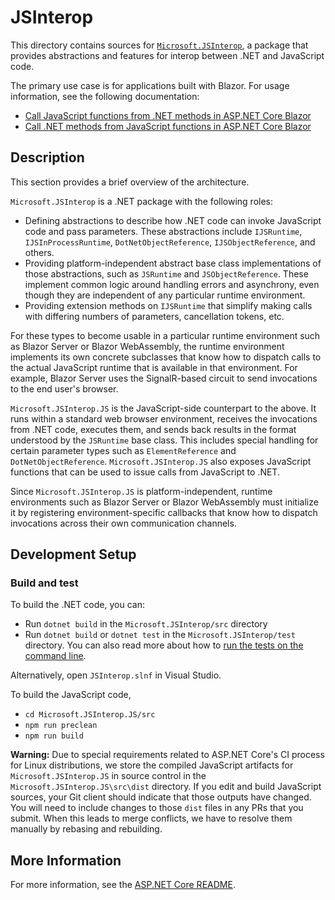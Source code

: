 # JSInterop

This directory contains sources for [`Microsoft.JSInterop`](https://www.nuget.org/packages/Microsoft.JSInterop), a package that provides abstractions and features for interop between .NET and JavaScript code.

The primary use case is for applications built with Blazor. For usage information, see the following documentation:

 * [Call JavaScript functions from .NET methods in ASP.NET Core Blazor](https://docs.microsoft.com/aspnet/core/blazor/call-javascript-from-dotnet)
 * [Call .NET methods from JavaScript functions in ASP.NET Core Blazor](https://docs.microsoft.com/aspnet/core/blazor/call-dotnet-from-javascript)

## Description

This section provides a brief overview of the architecture.

`Microsoft.JSInterop` is a .NET package with the following roles:

 * Defining abstractions to describe how .NET code can invoke JavaScript code and pass parameters. These abstractions include `IJSRuntime`, `IJSInProcessRuntime`, `DotNetObjectReference`, `IJSObjectReference`, and others.
 * Providing platform-independent abstract base class implementations of those abstractions, such as `JSRuntime` and `JSObjectReference`. These implement common logic around handling errors and asynchrony, even though they are independent of any particular runtime environment.
 * Providing extension methods on `IJSRuntime` that simplify making calls with differing numbers of parameters, cancellation tokens, etc.

For these types to become usable in a particular runtime environment such as Blazor Server or Blazor WebAssembly, the runtime environment implements its own concrete subclasses that know how to dispatch calls to the actual JavaScript runtime that is available in that environment. For example, Blazor Server uses the SignalR-based circuit to send invocations to the end user's browser.

`Microsoft.JSInterop.JS` is the JavaScript-side counterpart to the above. It runs within a standard web browser environment, receives the invocations from .NET code, executes them, and sends back results in the format understood by the `JSRuntime` base class. This includes special handling for certain parameter types such as `ElementReference` and `DotNetObjectReference`. `Microsoft.JSInterop.JS` also exposes JavaScript functions that can be used to issue calls from JavaScript to .NET.

Since `Microsoft.JSInterop.JS` is platform-independent, runtime environments such as Blazor Server or Blazor WebAssembly must initialize it by registering environment-specific callbacks that know how to dispatch invocations across their own communication channels.

## Development Setup

### Build and test

To build the .NET code, you can:

 * Run `dotnet build` in the `Microsoft.JSInterop/src` directory
 * Run `dotnet build` or `dotnet test` in the `Microsoft.JSInterop/test` directory. You can also read more about how to [run the tests on the command line](../../docs/BuildFromSource.md#running-tests-on-command-line).

Alternatively, open `JSInterop.slnf` in Visual Studio.

To build the JavaScript code,

 * `cd Microsoft.JSInterop.JS/src`
 * `npm run preclean`
 * `npm run build`

**Warning:** Due to special requirements related to ASP.NET Core's CI process for Linux distributions, we store the compiled JavaScript artifacts for `Microsoft.JSInterop.JS` in source control in the `Microsoft.JSInterop.JS\src\dist` directory. If you edit and build JavaScript sources, your Git client should indicate that those outputs have changed. You will need to include changes to those `dist` files in any PRs that you submit. When this leads to merge conflicts, we have to resolve them manually by rebasing and rebuilding.

## More Information

For more information, see the [ASP.NET Core README](../../README.md).
